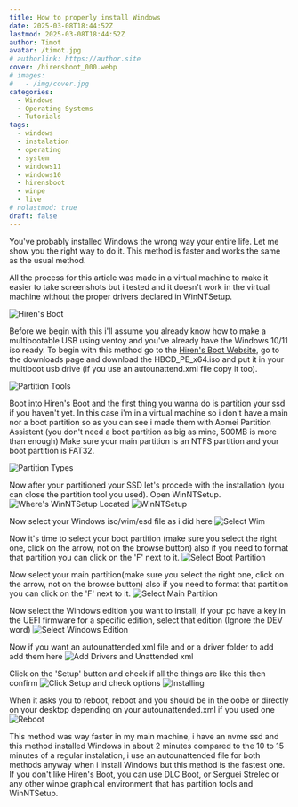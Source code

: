 ```yaml
---
title: How to properly install Windows
date: 2025-03-08T18:44:52Z
lastmod: 2025-03-08T18:44:52Z
author: Timot
avatar: /timot.jpg
# authorlink: https://author.site
cover: /hirensboot_000.webp
# images:
#   - /img/cover.jpg
categories:
  - Windows
  - Operating Systems
  - Tutorials
tags:
  - windows
  - instalation
  - operating
  - system
  - windows11
  - windows10
  - hirensboot
  - winpe
  - live
# nolastmod: true
draft: false
---
```


You've probably installed Windows the wrong way your entire life. Let me show you the right way to do it. This method is faster and works the same as the usual method.

<!--more-->

All the process for this article was made in a virtual machine to make it easier to take screenshots but i tested and it doesn't work in the virtual machine without the proper drivers declared in WinNTSetup.

![Hiren's Boot](/hirensboot_000.webp)

Before we begin with this i'll assume you already know how to make a multibootable USB using ventoy and you've already have the Windows 10/11 iso ready. To begin with this method go to the [Hiren's Boot Website](https://www.hirensbootcd.org/), go to the downloads page and download the HBCD_PE_x64.iso and put it in your multiboot usb drive (if you use an autounattend.xml file copy it too).

![Partition Tools](/hirens_boot_partition_tools_000.webp)

Boot into Hiren's Boot and the first thing you wanna do is partition your ssd if you haven't yet. In this case i'm in a virtual machine so i don't have a main nor a boot partition so as you can see i made them with Aomei Partition Assistent (you don't need a boot partition as big as mine, 500MB is more than enough) Make sure your main partition is an NTFS partition and your boot partition is FAT32.

![Partition Types](/hirens_boot_partition_tools_aomei_partition_types_000.webp)

Now after your partitioned your SSD let's procede with the installation (you can close the partition tool you used). Open WinNTSetup.
![Where's WinNTSetup Located](/hirens_boot_system_tools.png)
![WinNTSetup](/hirens_boot_system_tools_winntsetup_000.webp)

Now select your Windows iso/wim/esd file as i did here
![Select Wim](/hirens_boot_system_tools_winntsetup_001.webp)

Now it's time to select your boot partition (make sure you select the right one, click on the arrow, not on the browse button) also if you need to format that partition you can click on the 'F' next to it.
![Select Boot Partition](/hirens_boot_system_tools_winntsetup_002.webp)

Now select your main partition(make sure you select the right one, click on the arrow, not on the browse button) also if you need to format that partition you can click on the 'F' next to it.
![Select Main Partition](/hirens_boot_system_tools_winntsetup_003.webp)

Now select the Windows edition you want to install, if your pc have a key in the UEFI firmware for a specific edition, select that edition (Ignore the DEV word)
![Select Windows Edition](/hirens_boot_system_tools_winntsetup_004.webp)

Now if you want an autounattended.xml file and or a driver folder to add add them here
![Add Drivers and Unattended xml](/hirens_boot_system_tools_winntsetup_005.webp)

Click on the 'Setup' button and check if all the things are like this then confirm
![Click Setup and check options](/hirens_boot_system_tools_winntsetup_006.webp)
![Installing](/hirens_boot_system_tools_winntsetup_007.webp)

When it asks you to reboot, reboot and you should be in the oobe or directly on your desktop depending on your autounattended.xml if you used one
![Reboot](/hirens_boot_system_tools_winntsetup_008.webp)

This method was way faster in my main machine, i have an nvme ssd and this method installed Windows in about 2 minutes compared to the 10 to 15 minutes of a regular instalation, i use an autounattended file for both methods anyway when i install Windows but this method is the fastest one. If you don't like Hiren's Boot, you can use DLC Boot, or Serguei Strelec or any other winpe graphical environment that has partition tools and WinNTSetup.